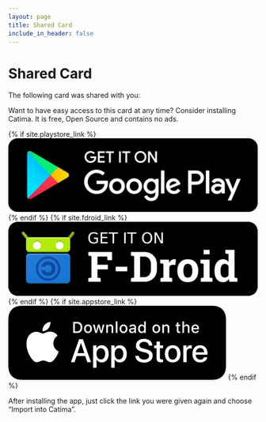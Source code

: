 ```yaml
---
layout: page
title: Shared Card
include_in_header: false
---
```


# Shared Card

The following card was shared with you:

<div id="sharedCardInfo" class="cardStyle" itemscope itemtype="https://schema.org/ProgramMembership">
    <strong id="sharedCardInfoStore" itemprop="hostingOrganization"></strong>
    <p><canvas id="sharedCardInfoBarcode"></canvas></p>
    <div id="sharedCardInfoCardID" itemprop="membershipNumber"></div>
    <div id="sharedCardInfoBalance"></div>
    <div id="sharedCardInfoExpiry"></div>
    <div id="sharedCardInfoNote"></div>
</div>

Want to have easy access to this card at any time? Consider installing Catima. It is free, Open Source and contains no ads.

<div>
    {% if site.playstore_link %}
        <a class="playStoreLink" href="{{site.playstore_link}}"><img class="playStore" src="/assets/playstore.png"></a>
    {% endif %}
    {% if site.fdroid_link %}
        <a class="fdroidLink" href="{{site.fdroid_link}}"><img class="fdroid" src="/assets/fdroid.png"></a>
    {% endif %}
    {% if site.appstore_link %}
        <a class="appStoreLink" href="{{site.appstore_link}}"><img class="appStore" src="/assets/appstore.png"></a>
    {% endif %}
</div>

After installing the app, just click the link you were given again and choose “Import into Catima”.

<script src="/assets/bwip-js-min.js"></script>
<script>
    var setField = function(fieldName, value) {
        document.getElementById(`sharedCardInfo${fieldName}`).innerText = value;
    }

    if (window.location.hash) {
        var parts = decodeURIComponent(window.location.hash.substring(1)).split("&");

        // Defaults
        var data = {
            "store": null,
            "cardid": null,
            "barcodeid": null,
            "barcodetype": null,
            "balancetype": null,
            "expiry": null
        };

        parts.forEach(function(part) {
            kv = part.split("=", 2);
            console.log(kv);
            key = kv[0];
            value = decodeURIComponent(kv[1].replace(/\+/g, " "));
            console.log(key);
            console.log(value);

            data[key] = value;
        });

        innerHTML = [];
        if (data['store'] != null) {
            setField("Store", data["store"]);
        };
        if (data['barcodetype'] != null) {
            catimaToBwipMap = {
                "AZTEC": "azteccode",
                "CODABAR": "rationalizedCodabar",
                "CODE_39": "code39",
                "CODE_93": "code93",
                "CODE_128": "code128",
                "DATA_MATRIX": "datamatrix",
                "EAN_8": "ean8",
                "EAN_13": "ean13",
                "ITF": "interleaved2of5",
                "MAXICODE": "maxicode",
                "PDF_417": "pdf417",
                "QR_CODE": "qrcode",
                "RSS_14": "databarexpanded",
                "RSS_EXPANDED": "databarexpanded",
                "UPC_A": "upca",
                "UPC_E": "upce"
            }

            try {
                bwipjs.toCanvas(document.getElementById('sharedCardInfoBarcode'), {
                    bcid: catimaToBwipMap[data["barcodetype"]],
                    text: data["barcodeid"] ?? data["cardid"],
                    includetext: false,
                    backgroundcolor: "ffffff",
                    padding: 2
                });
            } catch (e) {
                // `e` may be a string or Error object
            }
        }

        if (data['cardid'] != null) {
            setField("CardID", data["cardid"]);
        };
        if (data['balance'] != null) {
            setField("Balance", `${data["balance"]} ${data["balancetype"] ?? "points"}`);
        };
        if (data['expiry'] != null) {
            setField("Expiry", new Date(parseInt(data["expiry"])).toLocaleDateString())
        };
        if (data['note'] != null) {
            setField("Note", data["note"]); 
        }
    }
</script>
